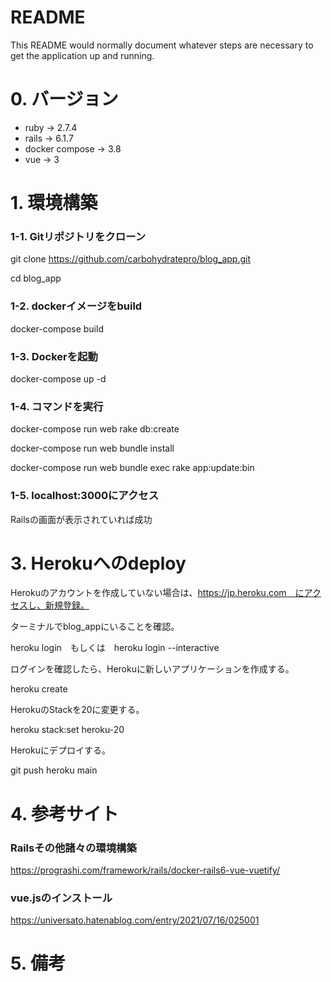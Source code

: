 # README

This README would normally document whatever steps are necessary to get the
application up and running.

# 0. バージョン
- ruby -> 2.7.4
- rails -> 6.1.7
- docker compose -> 3.8
- vue -> 3

# 1. 環境構築
### 1-1. Gitリポジトリをクローン
git clone https://github.com/carbohydratepro/blog_app.git

cd blog_app

### 1-2. dockerイメージをbuild
docker-compose build

### 1-3. Dockerを起動
docker-compose up -d

### 1-4. コマンドを実行
docker-compose run web rake db:create

docker-compose run web bundle install

docker-compose run web bundle exec rake app:update:bin

### 1-5. localhost:3000にアクセス
Railsの画面が表示されていれば成功

# 3. Herokuへのdeploy

Herokuのアカウントを作成していない場合は、https://jp.heroku.com　にアクセスし、新規登録。

ターミナルでblog_appにいることを確認。

heroku login　もしくは　heroku login --interactive

ログインを確認したら、Herokuに新しいアプリケーションを作成する。

heroku create

HerokuのStackを20に変更する。

heroku stack:set heroku-20

Herokuにデプロイする。

git push heroku main


# 4. 参考サイト
### Railsその他諸々の環境構築
https://prograshi.com/framework/rails/docker-rails6-vue-vuetify/

### vue.jsのインストール
https://universato.hatenablog.com/entry/2021/07/16/025001

# 5. 備考

